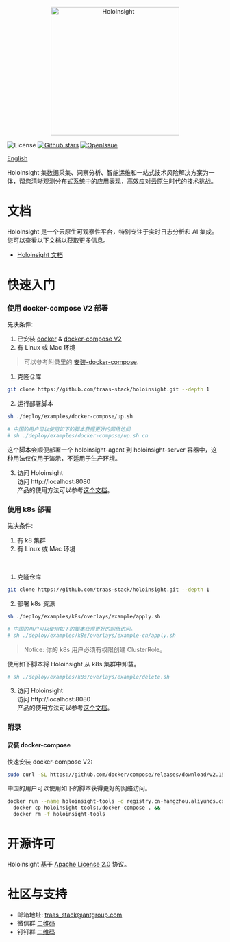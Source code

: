 <p align="center">
  <img height="300" src="https://github.com/traas-stack/holoinsight/blob/main/docs/logo/logo-flat.png" alt="HoloInsight">
</p>

![License](https://img.shields.io/badge/license-Apache--2.0-green.svg)
[![Github stars](https://img.shields.io/github/stars/traas-stack/holoinsight?style=flat-square])](https://github.com/traas-stack/holoinsight)
[![OpenIssue](https://img.shields.io/github/issues/traas-stack/holoinsight)](https://github.com/traas-stack/holoinsight/issues)

[English](./README.md)  

HoloInsight 集数据采集、洞察分析、智能运维和一站式技术风险解决方案为一体，帮您清晰观测分布式系统中的应用表现，高效应对云原生时代的技术挑战。


# 文档
HoloInsight 是一个云原生可观察性平台，特别专注于实时日志分析和 AI 集成。您可以查看以下文档以获取更多信息。
* [Holoinsight 文档](https://github.com/traas-stack/holoinsight-docs)

# 快速入门

### 使用 docker-compose V2 部署
先决条件:
1. 已安装 [docker](https://docs.docker.com/engine/install/) & [docker-compose V2](https://docs.docker.com/compose/install/other/)
2. 有 Linux 或 Mac 环境

> 可以参考附录里的 [安装-docker-compose](#安装-docker-compose).  

1. 克隆仓库
```bash
git clone https://github.com/traas-stack/holoinsight.git --depth 1 
```

2. 运行部署脚本
```bash
sh ./deploy/examples/docker-compose/up.sh
 
# 中国的用户可以使用如下的脚本获得更好的网络访问
# sh ./deploy/examples/docker-compose/up.sh cn
``` 
这个脚本会顺便部署一个 holoinsight-agent 到 holoinsight-server 容器中，这种用法仅仅用于演示，不适用于生产环境。

3. 访问 Holoinsight  
   访问 http://localhost:8080  
   产品的使用方法可以参考[这个文档](https://github.com/traas-stack/holoinsight-docs/blob/main/docs/src/cn/product/quick-start.md)。

### 使用 k8s 部署
先决条件:
1. 有 k8 集群
2. 有 Linux 或 Mac 环境
<br/>

1. 克隆仓库
```bash
git clone https://github.com/traas-stack/holoinsight.git --depth 1 
```

2. 部署 k8s 资源
```bash
sh ./deploy/examples/k8s/overlays/example/apply.sh

# 中国的用户可以使用如下的脚本获得更好的网络访问。
# sh ./deploy/examples/k8s/overlays/example-cn/apply.sh 
```
> Notice: 你的 k8s 用户必须有权限创建 ClusterRole。

使用如下脚本将 Holoinsight 从 k8s 集群中卸载。
```bash
# sh ./deploy/examples/k8s/overlays/example/delete.sh
```

3. 访问 Holoinsight  
   访问 http://localhost:8080  
   产品的使用方法可以参考[这个文档](https://github.com/traas-stack/holoinsight-docs/blob/main/docs/src/cn/product/quick-start.md)。
   
### 附录
#### 安装 docker-compose
快速安装 docker-compose V2:
```bash
sudo curl -SL https://github.com/docker/compose/releases/download/v2.15.1/docker-compose-linux-x86_64 -o /usr/local/bin/docker-compose && sudo chmod a+x /usr/local/bin/docker-compose
```

中国的用户可以使用如下的脚本获得更好的网络访问。
```bash
docker run --name holoinsight-tools -d registry.cn-hangzhou.aliyuncs.com/holoinsight-examples/tools:latest && \
  docker cp holoinsight-tools:/docker-compose . &&
  docker rm -f holoinsight-tools
```

# 开源许可
Holoinsight 基于 [Apache License 2.0](https://github.com/traas-stack/holoinsight/blob/main/LICENSE) 协议。

# 社区与支持
- 邮箱地址: traas_stack@antgroup.com
- 微信群 [二维码](https://github.com/traas-stack/community/blob/main/holoinsight/groups/wechat-qrcode.jpg)
- 钉钉群 [二维码](https://github.com/traas-stack/community/blob/main/holoinsight/groups/dingtalk-qrcode.jpg)
